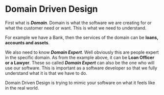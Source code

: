 # Domain Driven Design

First what is _**Domain**_. Domain is what the software we are creating for or what the customer need or want. This is what we need to understand.

For example we have a Bank, then the services of the domain can be **loans, accounts and assets**.

We also need to know _**Domain Expert**_. Well obviously this are people expert in the specific domain. As from the example above, it can be **Loan Officer or a Lawyer**.
These so called _**Domain Expert**_ can also be the one who will use our software. This is important as a software developer so that we fully understand what it is that we have to do.

Domain Driven Design is trying to mimic your software on what it feels like in the real world.

 
